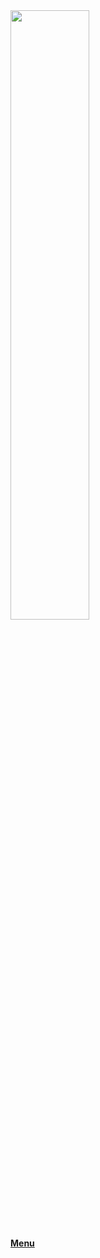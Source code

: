 
<img src="imagenes/Instalación de sistemas operativos virtuales 3.3 (1).jpg" width="50%"/>

[**Menu**](README.md)

